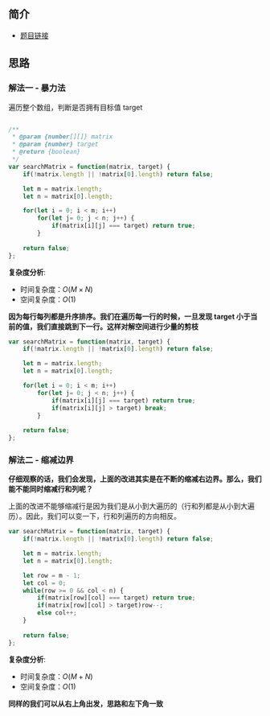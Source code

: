  
 
 
## 简介
- [题目链接](https://leetcode-cn.com/problems/search-a-2d-matrix-ii/)

## 思路
### 解法一 - 暴力法
遍历整个数组，判断是否拥有目标值 target

```javascript

/**
 * @param {number[][]} matrix
 * @param {number} target
 * @return {boolean}
 */
var searchMatrix = function(matrix, target) {
    if(!matrix.length || !matrix[0].length) return false;

    let m = matrix.length;
    let n = matrix[0].length;

    for(let i = 0; i < m; i++)
        for(let j= 0; j < n; j++) {
            if(matrix[i][j] === target) return true;
        }
    
    return false;
};
```

**复杂度分析**:
- 时间复杂度：$O(M \times N)$
- 空间复杂度：$O(1)$ 


**因为每行每列都是升序排序。我们在遍历每一行的时候，一旦发现 target 小于当前的值，我们直接跳到下一行。这样对解空间进行少量的剪枝**

```javascript
var searchMatrix = function(matrix, target) {
    if(!matrix.length || !matrix[0].length) return false;

    let m = matrix.length;
    let n = matrix[0].length;

    for(let i = 0; i < m; i++)
        for(let j= 0; j < n; j++) {
            if(matrix[i][j] === target) return true;
            if(matrix[i][j] > target) break;
        }
    
    return false;
};
```

### 解法二 - 缩减边界
**仔细观察的话，我们会发现，上面的改进其实是在不断的缩减右边界。那么，我们能不能同时缩减行和列呢？**

上面的改进不能够缩减行是因为我们是从小到大遍历的（行和列都是从小到大遍历）。因此，我们可以变一下，行和列遍历的方向相反。

```javascript
var searchMatrix = function(matrix, target) {
    if(!matrix.length || !matrix[0].length) return false;

    let m = matrix.length;
    let n = matrix[0].length;

    let row = m - 1;
    let col = 0;
    while(row >= 0 && col < n) {
        if(matrix[row][col] === target) return true;
        if(matrix[row][col] > target)row--;
        else col++;
    }
    
    return false;
};
```

**复杂度分析**:
- 时间复杂度：$O(M + N)$
- 空间复杂度：$O(1)$


**同样的我们可以从右上角出发，思路和左下角一致**
